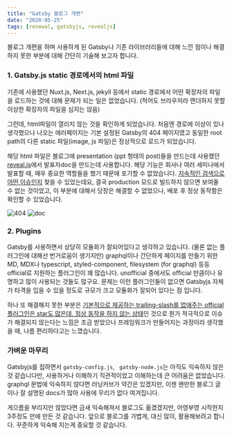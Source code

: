 ```yaml
---
title: "Gatsby 블로그 개편"
date: "2020-05-25"
tags: [renewal, gatsbyjs, revealjs]
---
```


블로그 개편을 하며 사용하게 된 Gatsby나 기존 라이브러리들에 대해 느낀 점이나 해결하지 못한 부분에 대해 간단히 기술해 보고자 합니다.

### 1. Gatsby.js static 경로에서의 html 파일

기존에 사용했던 Nuxt.js, Next.js, jekyll 등에서 static 경로에서 어떤 확장자의 파일을 로드하는 것에 대해 문제가 되는 일은 없었습니다.
(적어도 브라우저라 랜더하지 못할 이상한 확장자의 파일을 심지는 않음)

그런데, html파일이 열리지 않는 것을 확인하게 되었습니다. 처음엔 경로에 이상이 있나 생각했으나 나오는 에러페이지는 기본 설정된 Gatsby의 404 페이지였고
동일한 root path의 다른 static 파일(image, js 파일)은 정상적으로 로드가 되었습니다.

해당 html 파일은 블로그에 presentation (ppt 형태의 post)들을 만드는데 사용했던 [reveal.js](https://revealjs.com/)에서 발표자doc을 만드는데
사용합니다. 해당 기능은 회사나 여러 세미나에서 발표할 때, 매우 중요한 역할들을 했기 때문에 포기할 수 없었습니다.
[지속적인 검색으로 어떤 이슈인지](https://github.com/gatsbyjs/gatsby/issues/13072) 찾을 수 있었는데요, 결국 production 모드로 빌드하지 않으면
보여줄 수 없는 것이었고, 이 부분에 대해서 당장은 해결할 수 없었으나, 배포 후 정상 동작함은 확인할 수 있었습니다.

![404](./404.png)
![doc](./doc.png)

### 2. Plugins

Gatsby를 사용하면서 상당히 모듈화가 잘되어있다고 생각하고 있습니다. (물론 없는 플러그인에 대해선 번거로움이 생기지만)
graphql이나 간단하게 페이지를 만들기 위한 MD, MDX나 typescript, styled-component, filesystem (for graphql) 등등
official로 지원하는 플러그인이 꽤 많습니다. unofficial 중에서도 official 만큼이나 유명하고 많이 사용되는 것들도 많구요.
문제는 이런 플러그인들이 없으면 Gatsbyjs 자체가 타격을 입을 수 있을 정도로 규모가 크고 모듈화가 잘되어 있다는 점 입니다.

하나 또 해결해지 못한 부분은 [기본적으로 제공하는 trailing-slash를 없애주는 official 플러그인은 star도 많은데, 정상 동작을 하지 않는 상태](https://github.com/gatsbyjs/gatsby/issues/4836)인 것으로
뭔가 적극적으로 이슈가 해결되지 않는다는 느낌은 조금 받았으나 프레임워크가 만들어지는 과정이라 생각했을 때, 나름 편리하다고는 느꼈습니다.

### 가벼운 마무리

Gatsbyjs를 접하면서 `gatsby-config.js`, ` gatsby-node.js`는 아직도 익숙하지 않은 것 같습니다만, 사용하거나 이해하기 직관적이었고
이해하는데 큰 어려움은 없었습니다. graphql 문법에 익숙하지 않다면 러닝커브가 약간은 있겠지만, 이젠 왠만한 블로그 글이나 잘 설명된 docs가 많아
사용에 무리가 없다 여겨집니다.

게으름을 부리지만 않았다면 금새 익숙해져서 블로그도 옮겼겠지만, 어영부영 시작한지 3주정도 만에 만든 것 같습니다.
앞으로 블로그를 가볍게, 대신 많이, 활용해보려고 합니다. 꾸준하게 익숙해 지는게 중요할 것 같습니다.
